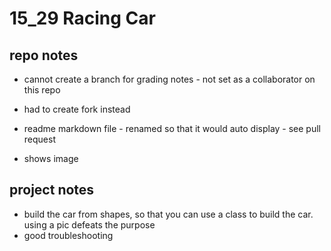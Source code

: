 # 15_29 Racing Car
## repo notes

- cannot create a branch for grading notes - not set as a collaborator on this repo
- had to create fork instead

- readme markdown file - renamed so that it would auto display - see pull request
- shows image

## project notes

- build the car from shapes, so that you can use a class to build the car. using a pic defeats the purpose
- good troubleshooting
